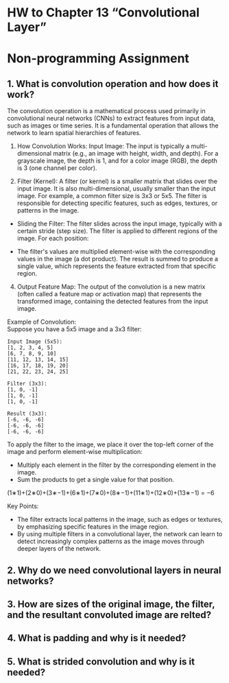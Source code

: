 # HW to Chapter 13 “Convolutional Layer”

# Non-programming Assignment

## 1. What is convolution operation and how does it work?

The convolution operation is a mathematical process used primarily in convolutional neural networks (CNNs) to extract features from input data, such as images or time series. It is a fundamental operation that allows the network to learn spatial hierarchies of features.<br>

1. How Convolution Works:
Input Image: The input is typically a multi-dimensional matrix (e.g., an image with height, width, and depth). For a grayscale image, the depth is 1, and for a color image (RGB), the depth is 3 (one channel per color).

2. Filter (Kernel): A filter (or kernel) is a smaller matrix that slides over the input image. It is also multi-dimensional, usually smaller than the input image. For example, a common filter size is 3x3 or 5x5. The filter is responsible for detecting specific features, such as edges, textures, or patterns in the image.

- Sliding the Filter: The filter slides across the input image, typically with a certain stride (step size). The filter is applied to different regions of the image. For each position:

- The filter's values are multiplied element-wise with the corresponding values in the image (a dot product).
The result is summed to produce a single value, which represents the feature extracted from that specific region.

4. Output Feature Map: The output of the convolution is a new matrix (often called a feature map or activation map) that represents the transformed image, containing the detected features from the input image.

Example of Convolution:<br>
Suppose you have a 5x5 image and a 3x3 filter:<br>

```
Input Image (5x5):
[1, 2, 3, 4, 5]
[6, 7, 8, 9, 10]
[11, 12, 13, 14, 15]
[16, 17, 18, 19, 20]
[21, 22, 23, 24, 25]

Filter (3x3):
[1, 0, -1]
[1, 0, -1]
[1, 0, -1]

Result (3x3):
[-6, -6, -6]
[-6, -6, -6]
[-6, -6, -6]
```

To apply the filter to the image, we place it over the top-left corner of the image and perform element-wise multiplication:<br>

- Multiply each element in the filter by the corresponding element in the image.
- Sum the products to get a single value for that position.

(1∗1)+(2∗0)+(3∗−1)+(6∗1)+(7∗0)+(8∗−1)+(11∗1)+(12∗0)+(13∗−1) = −6<br>

Key Points:<br>
- The filter extracts local patterns in the image, such as edges or textures, by emphasizing specific features in the image region.
- By using multiple filters in a convolutional layer, the network can learn to detect increasingly complex patterns as the image moves through deeper layers of the network.

## 2. Why do we need convolutional layers in neural networks?

## 3. How are sizes of the original image, the filter, and the resultant convoluted image are relted?

## 4. What is padding and why is it needed?

## 5. What is strided convolution and why is it needed?